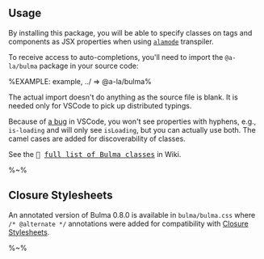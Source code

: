 ## Usage

By installing this package, you will be able to specify classes on tags and components as JSX properties when using [`alamode`](https://github.com/a-la/alamode) transpiler.

To receive access to auto-completions, you'll need to import the `@a-la/bulma` package in your source code:

%EXAMPLE: example, ../ => @a-la/bulma%

The actual import doesn't do anything as the source file is blank. It is needed only for VSCode to pick up distributed typings.

Because of [a bug](https://github.com/microsoft/TypeScript/issues/28905) in VSCode, you won't see properties with hyphens, e.g., `is-loading` and will only see `isLoading`, but you can actually use both. The camel cases are added for discoverability of classes.

See the <kbd>📙 [full list of Bulma classes](../../wiki/Bulma_Classes)</kbd> in Wiki.

%~%

## Closure Stylesheets

An annotated version of Bulma 0.8.0 is available in `bulma/bulma.css` where `/* @alternate */` annotations were added for compatibility with [Closure Stylesheets](https://github.com/artdecocode/closure-stylsheets-java).

%~%
